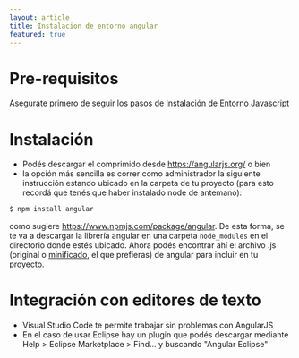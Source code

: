 ```yaml
---
layout: article
title: Instalacion de entorno angular
featured: true
---
```


# Pre-requisitos

Asegurate primero de seguir los pasos de [Instalación de Entorno Javascript](instalacion-de-entorno-javascript.html)

# Instalación

-   Podés descargar el comprimido desde <https://angularjs.org/> o bien
-   la opción más sencilla es correr como administrador la siguiente instrucción estando ubicado en la carpeta de tu proyecto (para esto recordá que tenés que haber instalado node de antemano):

```bash
$ npm install angular
```

como sugiere <https://www.npmjs.com/package/angular>. De esta forma, se te va a descargar la librería angular en una carpeta `node_modules` en el directorio donde estés ubicado. Ahora podés encontrar ahí el archivo .js (original o [minificado](http://en.wikipedia.org/wiki/Minification_%28programming%29), el que prefieras) de angular para incluir en tu proyecto.

# Integración con editores de texto

-    Visual Studio Code te permite trabajar sin problemas con AngularJS
-    En el caso de usar Eclipse hay un plugin que podés descargar mediante Help > Eclipse Marketplace > Find... y buscando "Angular Eclipse"
